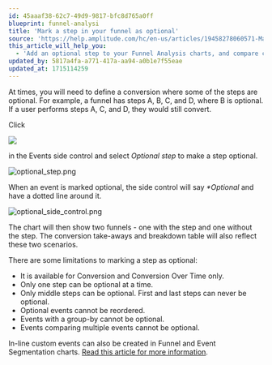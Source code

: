 ```yaml
---
id: 45aaaf38-62c7-49d9-9817-bfc8d765a0ff
blueprint: funnel-analysi
title: 'Mark a step in your funnel as optional'
source: 'https://help.amplitude.com/hc/en-us/articles/19458278060571-Mark-a-step-in-your-funnel-as-optional'
this_article_will_help_you:
  - 'Add an optional step to your Funnel Analysis charts, and compare conversion rates between the two versions'
updated_by: 5817a4fa-a771-417a-aa94-a0b1e7f55eae
updated_at: 1715114259
---
```

At times, you will need to define a conversion where some of the steps are optional. For example, a funnel has steps A, B, C, and D, where B is optional. If a user performs steps A, C, and D, they would still convert.

Click 

![](/output/img/funnel-analysis/3Xi5woe5tp-s8ySnczdFOxfSsWb7dlBuv-DE2QJaZq1-nKPQ-UsrE6eBPpaF8tZtECOOm7MJrORh8EfrPr6U-8pdHvDhz1L-wzfxMntqj0kwQ0WZ62of_V0zxJpfPIcmijhZMGZp584QjzWfI2xL_JM) 

in the Events side control and select *Optional step* to make a step optional. 

![optional_step.png](/output/img/funnel-analysis/optional-step-png.png)

When an event is marked optional, the side control will say *\*Optional* and have a dotted line around it. 

![optional_side_control.png](/output/img/funnel-analysis/optional-side-control-png.png)

The chart will then show two funnels - one with the step and one without the step. The conversion take-aways and breakdown table will also reflect these two scenarios.

There are some limitations to marking a step as optional:

* It is available for Conversion and Conversion Over Time only.
* Only one step can be optional at a time.
* Only middle steps can be optional. First and last steps can never be optional.
* Optional events cannot be reordered.
* Events with a group-by cannot be optional.
* Events comparing multiple events cannot be optional.

In-line custom events can also be created in Funnel and Event Segmentation charts. [Read this article for more information](/analytics/charts/event-segmentation/event-segmentation-in-line-events).